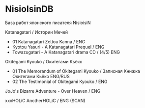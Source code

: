 # NisioIsinDB
База работ японского писателя NisioisiN

Katanagatari / Истории Мечей
* 01 Katanagatari Zettou Kanna / ENG
* Kyotou Yasuri - A Katanagatari Prequel / ENG
* Towazugatari - A Katanagatari drama CD / (4/5) ENG	


Okitegami Kyouko / Окитегами Кьёко
* 01 The Memorandum of Okitegami Kyouko / Записная Книжка Окитегами Кьёко ENG/RUS
* 02 The Testimonial of Okitegami Kyouko / ENG 


JoJo's Bizarre Adventure - Over Heaven / ENG


xxxHOLiC AnotherHOLiC / ENG (SCAN)
